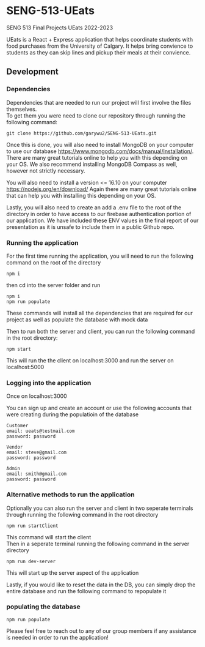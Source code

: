 # SENG-513-UEats

SENG 513 Final Projects UEats 2022-2023

UEats is a React + Express application that helps coordinate students with food purchases from the University of Calgary. It helps bring convience to students as they can skip lines and pickup their meals at their convience.

## Development

### Dependencies

Dependencies that are needed to run our project will first involve the files themselves. \
To get them you were need to clone our repository through running the following command:
```
git clone https://github.com/garywu2/SENG-513-UEats.git
```
Once this is done, you will also need to install MongoDB on your computer to use our database https://www.mongodb.com/docs/manual/installation/. There are many great tutorials online to help you with this depending on your OS. We also recommend installing MongoDB Compass as well, however not strictly necessary.

You will also need to install a version <= 16.10 on your computer https://nodejs.org/en/download/ Again there are many great tutorials online that can help you with installing this depending on your OS.

Lastly, you will also need to create an add a .env file to the root of the directory in order to have access to our firebase authentication portion of our application. We have included these ENV values in the final report of our presentation as it is unsafe to include them in a public Github repo.

### Running the application

For the first time running the application, you will need to run the following command on the root of the directory
``` 
npm i
```
then cd into the server folder and run 
```
npm i
npm run populate
```
These commands will install all the dependencies that are required for our project as well as populate the database with mock data

Then to run both the server and client, you can run the following command in the root directory:

```
npm start
```

This will run the the client on localhost:3000 and run the server on localhost:5000

### Logging into the application 

Once on localhost:3000

You can sign up and create an account or use the following accounts that were creating during the populatioin of the database 
``` 
Customer
email: ueats@testmail.com
password: password

Vendor
email: steve@gmail.com
password: password

Admin
email: smith@gmail.com
password: password
```

### Alternative methods to run the application

Optionally you can also run the server and client in two seperate terminals through running the following command in the root directory
```
npm run startClient
```
This command will start the client \
Then in a seperate terminal running the following command in the server directory
```
npm run dev-server
```
This will start up the server aspect of the application

Lastly, if you would like to reset the data in the DB, you can simply drop the entire database and run the following command to repopulate it
### populating the database

```
npm run populate
```

Please feel free to reach out to any of our group members if any assistance is needed in order to run the application!